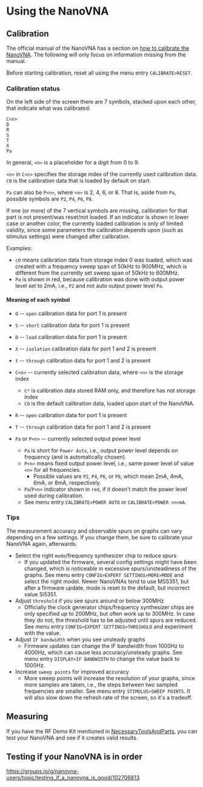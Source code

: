 # Using the NanoVNA

## Calibration

The official manual of the NanoVNA has a section on [how to calibrate the NanoVNA](https://nanovna.com/?page_id=2). The following will only focus on information missing from the manual.

Before starting calibration, reset all using the menu entry `CALIBRATE>RESET`.

### Calibration status

On the left side of the screen there are 7 symbols, stacked upon each other, that indicate what was calibrated:

```
C<n>
D
R
S
T
X
Pa
```

In general, `<n>` is a placeholder for a digit from 0 to 9.

`<n>` in `C<n>` specifies the storage index of the currently used calibration data. `C0` is the calibration data that is loaded by default on start.

`Pa` can also be `P<n>`, where `<n>` is 2, 4, 6, or 8. That is, aside from `Pa`, possible symbols are `P2`, `P4`, `P6`, `P8`.

If one (or more) of the 7 vertical symbols are missing, calibration for that part is not present/was reset/not loaded. If an indicator is shown in lower case or another color, the currently loaded calibration is only of limited validity, since some parameters the calibration depends upon (such as stimulus settings) were changed after calibration.

Examples:
  - `c0` means calibration data from storage index 0 was loaded, which was created with a frequency sweep span of 50kHz to 900MHz, which is different from the currently set sweep span of 50kHz to 600MHz.
  - `Pa` is shown in red, because calibration was done with output power level set to 2mA, i.e., `P2` and not auto output power level `Pa`.

#### Meaning of each symbol

- `O` -- `open` calibration data for port 1 is present
- `S` -- `short` calibration data for port 1 is present
- `D` -- `load` calibration data for port 1 is present
- `X` -- `isolation` calibration data for port 1 and 2 is present
- `t` -- `through` calibration data for port 1 and 2 is present

- `C<n>` -- currently selected calibration data, where `<n>` is the storage index
  - `C*` is calibration data stored RAM only, and therefore has not storage index
  - `C0` is the default calibration data, loaded upon start of the NanoVNA.

- `R` -- `open` calibration data for port 1 is present

- `T` -- `through` calibration data for port 1 and 2 is present

- `Pa` or `P<n>` -- currently selected output power level
  - `Pa` is short for `Power Auto`, i.e., output power level depends on frequency (and is automatically chosen).
  - `P<n>` means fixed output power level, i.e., same power level of value `<n>` for all frequencies.
    - Possible values are `P2`, `P4`, `P6`, or `P8`, which mean 2mA, 4mA, 6mA, or 8mA, respectively.
  - `Pa`/`P<n>` indicator shown in `red`, if it doesn't match the power level used during calibration.
  - See menu entry `CALIBRATE>POWER AUTO` or `CALIBRATE>POWER <n>mA`.

### Tips

The measurement accuracy and observable spurs on graphs can vary depending on a few settings. If you change them, be sure to calibrate your NanoVNA again, afterwards.

- Select the right `mode`/frequency synthesizer chip to reduce spurs
  - If you updated the firmware, several config settings might have been changed, which is noticeable in excessive spurs/unsteadiness of the graphs. See menu entry `CONFIG>EXPERT SETTINGS>MORE>MODE` and select the right model. Newer NanoVNAs tend to use MS5351, but after a firmware update, mode is reset to the default, but incorrect value Si5351.
- Adjust `threshold` if you see spurs around or below 300MHz
  - Officially the clock generator chips/frequency synthesizer chips are only specified up to 200MHz, but often work up to 300MHz. In case they do not, the threshold has to be adjusted until spurs are reduced. See menu entry `CONFIG>EXPERT SETTINGS>THRESHOLD` and experiment with the value.
- Adjust `IF bandwidth` when you see unsteady graphs
  - Firmware updates can change the IF bandwidth from 1000Hz to 4000Hz, which can cause less accuracy/unsteady graphs. See menu entry `DISPLAY>IF BANDWIDTH` to change the value back to 1000Hz.
- Increase `sweep points` for improved accuracy
  - More sweep points will increase the resolution of your graphs, since more samples are taken, i.e., the steps between two sampled frequencies are smaller. See menu entry `STIMULUS>SWEEP POINTS`. It will also slow down the refresh rate of the screen, so it's a tradeoff.

## Measuring

If you have the RF Demo Kit mentioned in [NecessaryToolsAndParts](NecessaryToolsAndParts.md), you can test your NanoVNA and see if it creates valid results.

## Testing if your NanoVNA is in order

https://groups.io/g/nanovna-users/topic/testing_if_a_nanovna_is_good/102706813
